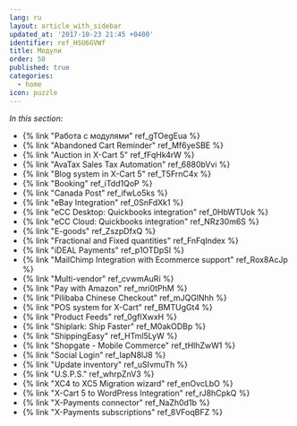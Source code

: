 ```yaml
---
lang: ru
layout: article_with_sidebar
updated_at: '2017-10-23 21:45 +0400'
identifier: ref_HSU6GVWf
title: Модули
order: 50
published: true
categories:
  - home
icon: puzzle
---
```

_In this section:_

*   {% link "Работа с модулями" ref_gTOegEua %}
*   {% link "Abandoned Cart Reminder" ref_Mf6yeSBE %}
*   {% link "Auction in X-Cart 5" ref_fFqHk4rW %}
*   {% link "AvaTax Sales Tax Automation" ref_6880bVvi %}
*   {% link "Blog system in X-Cart 5" ref_T5FrnC4x %}
*   {% link "Booking" ref_iTdd1QoP %}
*   {% link "Canada Post" ref_ifwLo5ks %}
*   {% link "eBay Integration" ref_0SnFdXk1 %}
*   {% link "eCC Desktop: Quickbooks integration" ref_0HbWTUok %}
*   {% link "eCC Cloud: Quickbooks integration" ref_NRz30m6S %}
*   {% link "E-goods" ref_ZszpDfxQ %}
*   {% link "Fractional and Fixed quantities" ref_FnFqIndex %}
*   {% link "iDEAL Payments" ref_p1OTDpSI %}
*   {% link "MailChimp Integration with Ecommerce support" ref_Rox8AcJp %}
*   {% link "Multi-vendor" ref_cvwmAuRi %}
*   {% link "Pay with Amazon" ref_mri0tPhM %}
*   {% link "Pilibaba Chinese Checkout" ref_mJQGlNhh %}
*   {% link "POS system for X-Cart" ref_BMTUgGt4 %}
*   {% link "Product Feeds" ref_0gfIXwxH %}
*   {% link "Shiplark: Ship Faster" ref_M0akODBp %}
*   {% link "ShippingEasy" ref_HTml5LyW %}
*   {% link "Shopgate - Mobile Commerce" ref_tHlhZwW1 %}
*   {% link "Social Login" ref_IapN8lJ8 %}
*   {% link "Update inventory" ref_uSIvmuTh %}
*   {% link "U.S.P.S." ref_whrpZnV3 %}
*   {% link "XC4 to XC5 Migration wizard" ref_enOvcLbO %}
*   {% link "X-Cart 5 to WordPress Integration" ref_rJ8hCpkQ %}
*   {% link "X-Payments connector" ref_NaZh0d1b %}
*   {% link "X-Payments subscriptions" ref_8VFoqBFZ %}
